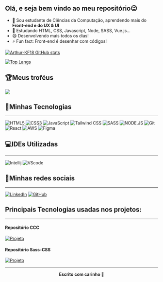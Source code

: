 ## Olá, e seja bem vindo ao meu repositório😉

- 🔭 Sou estudante de Ciências da Computação, aprendendo mais do __Front-end e do UX & UI__
- 🌱 Estudando HTML, CSS, Javascript, Node, SASS, Vue.js...
- 😄 Desenvolvendo mais todos os dias!
- ⚡ Fun fact: Front-end é desenhar com códigos!

[![Arthur-KF18 GitHub stats](https://github-readme-stats.vercel.app/api?username=Arthur-KF18&show_icons=true&theme=dracula)](https://github.com/Arthur-KF18/github-readme-stats)

[![Top Langs](https://github-readme-stats.vercel.app/api/top-langs/?username=Arthur-KF18&layout=compact&theme=dracula)](https://github.com/Arthur-KF18/github-readme-stats)

## 🏆Meus troféus

![](https://github-profile-trophy.vercel.app/?username=Arthur-KF18&theme=dracula&no-frame=false&no-bg=true&margin-w=4)

## 🚀Minhas Tecnologias
---
![HTML5](https://img.shields.io/badge/HTML5-E34F26?style=for-the-badge&logo=html5&logoColor=white) ![CSS3](https://img.shields.io/badge/CSS3-1572B6?style=for-the-badge&logo=css3&logoColor=white) ![JavaScript](https://img.shields.io/badge/JavaScript-323330?style=for-the-badge&logo=javascript&logoColor=F7DF1E) ![Tailwind CSS](https://img.shields.io/badge/Tailwind_CSS-38B2AC?style=for-the-badge&logo=tailwind-css&logoColor=white) ![SASS](https://img.shields.io/badge/Sass-CC6699?style=for-the-badge&logo=sass&logoColor=white) ![NODE.JS](https://img.shields.io/badge/Node.js-43853D?style=for-the-badge&logo=node.js&logoColor=white) ![Git](https://img.shields.io/badge/Git-E34F26?style=for-the-badge&logo=git&logoColor=white) ![React](https://img.shields.io/badge/React-20232A?style=for-the-badge&logo=react&logoColor=61DAFB) ![AWS](https://img.shields.io/badge/Amazon_AWS-232F3E?style=for-the-badge&logo=amazon-aws&logoColor=white) ![Figma](https://img.shields.io/badge/Figma-e894ff?style=for-the-badge&logo=figma&logoColor=white)


## 💻IDEs Utilizadas
---
![Intellij](https://img.shields.io/badge/IntelliJ_IDEA-000000.svg?style=for-the-badge&logo=intellij-idea&logoColor=white) ![VScode](https://img.shields.io/badge/Visual_Studio_Code-0078D4?style=for-the-badge&logo=visual%20studio%20code&logoColor=white)

## 🧭Minhas redes sociais
---
[![LinkedIn](https://img.shields.io/badge/LinkedIn-0077B5?style=for-the-badge&logo=linkedin&logoColor=white)](https://www.linkedin.com/in/arthurkfelismino/) [![GitHub](https://img.shields.io/badge/GitHub-100000?style=for-the-badge&logo=github&logoColor=white)](https://github.com/Arthur-KF18)

## Principais Tecnologias usadas nos projetos:
---
#### Repositório CCC
[![Projeto](https://img.shields.io/github/languages/top/Arthur-KF18/Projeto-Portfolio-Create-Cloud-Computing?color=orange&label=HTML&style=for-the-badge)](https://github.com/Arthur-KF18/Projeto-Portfolio-Create-Cloud-Computing)

#### Repositório Sass-CSS
[![Projeto](https://img.shields.io/github/languages/top/Arthur-KF18/Sass-CSS?color=pink&label=SASS&style=for-the-badge)](https://github.com/Arthur-KF18/Sass-CSS)

---
<div style="display:flex; justify-content: center;"><b>Escrito com carinho 💙</b></div>
